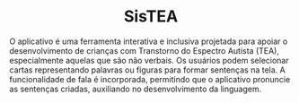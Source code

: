 
<h1 align="center">SisTEA</h1>

O aplicativo é uma ferramenta interativa e inclusiva projetada para apoiar o desenvolvimento de crianças com Transtorno do Espectro Autista (TEA), especialmente aquelas que são não verbais. Os usuários podem selecionar cartas representando palavras ou figuras para formar sentenças na tela. A funcionalidade de fala é incorporada, permitindo que o aplicativo pronuncie as sentenças criadas, auxiliando no desenvolvimento da linguagem.
